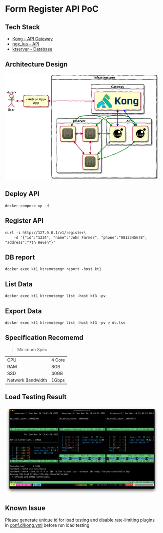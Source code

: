 # Form Register API PoC


## Tech Stack

- [Kong - API Gateway](https://github.com/kong/kong)
- [ngx_lua - API](https://github.com/openresty/lua-nginx-module)
- [ktserver - Database](https://dbmx.net/kyototycoon/command.html#ktserver)

## Architecture Design

![Diagram](./diagram.png)
## Deploy API

```
docker-compose up -d
```

## Register API

```
curl -i http://127.0.0.1/v1/register\
    -d '{"id":"1234", "name":"John Farmer", "phone":"0812345678", "address":"7th Heven"}'
```


## DB report

```
docker exec kt1 ktremotemgr report -host kt1
```

## List Data

```
docker exec kt1 ktremotemgr list -host kt3 -pv
```

## Export Data

```
docker exec kt1 ktremotemgr list -host kt3 -pv > db.tsv
```

## Specification Recomemd

> Minimum Spec

|   |   |
|----|----|
| CPU | 4 Core |
| RAM | 8GB |
| SSD | 40GB |
| Network Bandwidth | 1Gbps |

## Load Testing Result

![wrk -t 4 -c 10k -d 15m](./wrk.png)


## Known Issue

Please generate unique id for load testing and disable rate-limiting plugins in [conf.d/kong.yml](conf.d/kong.yml) before run load testing

